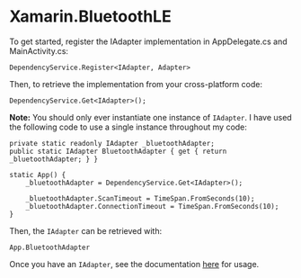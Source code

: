 # Xamarin.BluetoothLE

To get started, register the IAdapter implementation in AppDelegate.cs and MainActivity.cs:

```
DependencyService.Register<IAdapter, Adapter>
```

Then, to retrieve the implementation from your cross-platform code:

```
DependencyService.Get<IAdapter>();
```

**Note:** You should only ever instantiate one instance of `IAdapter`. I have used the following code to use a single instance throughout my code:

```
private static readonly IAdapter _bluetoothAdapter;
public static IAdapter BluetoothAdapter { get { return _bluetoothAdapter; } }

static App() {
	_bluetoothAdapter = DependencyService.Get<IAdapter>();

	_bluetoothAdapter.ScanTimeout = TimeSpan.FromSeconds(10);
	_bluetoothAdapter.ConnectionTimeout = TimeSpan.FromSeconds(10);
}
```

Then, the `IAdapter` can be retrieved with:

```
App.BluetoothAdapter
```

Once you have an `IAdapter`, see the documentation [here](https://github.com/tbrushwyler/Xamarin.BluetoothLE/wiki/N_BluetoothLE_Core) for usage.
